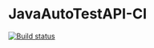 # JavaAutoTestAPI-CI
[![Build status](https://ci.appveyor.com/api/projects/status/t5ctn0590xyh0as7/branch/main?svg=true)](https://ci.appveyor.com/project/Ramzesito/javaautotestapi-ci/branch/main)
